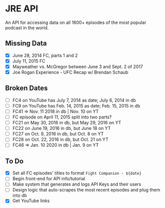 # JRE API

An API for accessing data on all 1600+ episodes of the most popular podcast in the world.

## Missing Data

- [x] June 28, 2014 FC, parts 1 and 2
- [x] July 11, 2015 FC
- [x] Mayweather vs. McGregor between June 3 and Sept. 2 of 2017
- [x] Joe Rogan Experience - UFC Recap w/ Brendan Schaub

## Broken Dates

- [ ] FC4 on YouTube has July 7, 2014 as date; July 6, 2014 in db
- [ ] FC9 on YouTube has Feb. 14, 2015 as date; Feb. 15, 2015 in db
- [ ] FC41 => Nov. 11 2018 in db | Nov. 10 on YT
- [ ] FC episode on April 11, 2015 split into two parts?
- [ ] FC21 on May 30, 2016 in db, but May 29, 2016 on YT
- [ ] FC22 on June 19, 2016 in db, but June 18 on YT
- [ ] FC27 on Oct. 9, 2016 in db, but Oct. 8 on YT
- [ ] FC28 on Oct. 22, 2016 in db, but Oct. 21 on YT
- [ ] FC46 => Jan. 10 2020 in db | Jan. 9 on YT

## To Do

- [x] Set all FC episodes' titles to format `Fight Companion - ${date}`
- [ ] Begin front-end for API info/tutorial
- [ ] Make system that generates and logs API Keys and their users
- [ ] Design logic that auto-scrapes the most recent episodes and plug them into db
- [x] Get YouTube links